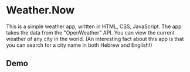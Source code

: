 # Weather.Now
This is a simple weather app, written in HTML, CSS, JavaScript. The app takes the data from the "OpenWeather" API. You can view the current weather of any city in the world. (An interesting fact about this app is that you can search for a city name in both Hebrew and English!)
## Demo
